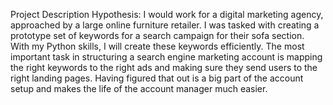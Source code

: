 Project Description
Hypothesis: I would work for a digital marketing agency, approached by a large online furniture retailer. I was tasked with creating a prototype set of keywords for a search campaign for their sofa section. With my Python skills, I will create these keywords efficiently.
The most important task in structuring a search engine marketing account is mapping the right keywords to the right ads and making sure they send users to the right landing pages. Having figured that out is a big part of the account setup and makes the life of the account manager much easier.

